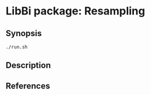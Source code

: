 LibBi package: Resampling
=========================

Synopsis
--------

    ./run.sh
    
Description
-----------


References
----------
